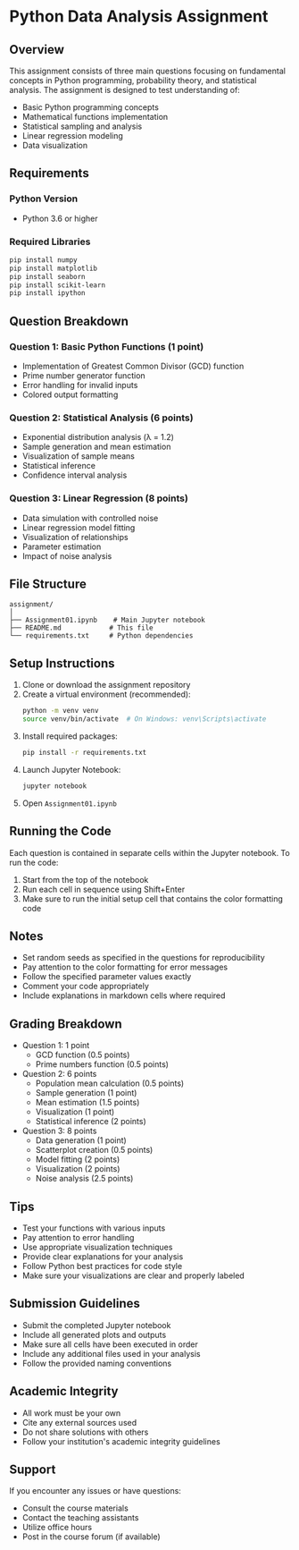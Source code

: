 # Python Data Analysis Assignment

## Overview
This assignment consists of three main questions focusing on fundamental concepts in Python programming, probability theory, and statistical analysis. The assignment is designed to test understanding of:
- Basic Python programming concepts
- Mathematical functions implementation
- Statistical sampling and analysis
- Linear regression modeling
- Data visualization

## Requirements

### Python Version
- Python 3.6 or higher

### Required Libraries
```bash
pip install numpy
pip install matplotlib
pip install seaborn
pip install scikit-learn
pip install ipython
```

## Question Breakdown

### Question 1: Basic Python Functions (1 point)
- Implementation of Greatest Common Divisor (GCD) function
- Prime number generator function
- Error handling for invalid inputs
- Colored output formatting

### Question 2: Statistical Analysis (6 points)
- Exponential distribution analysis (λ = 1.2)
- Sample generation and mean estimation
- Visualization of sample means
- Statistical inference
- Confidence interval analysis

### Question 3: Linear Regression (8 points)
- Data simulation with controlled noise
- Linear regression model fitting
- Visualization of relationships
- Parameter estimation
- Impact of noise analysis

## File Structure
```
assignment/
│
├── Assignment01.ipynb    # Main Jupyter notebook
├── README.md            # This file
└── requirements.txt     # Python dependencies
```

## Setup Instructions

1. Clone or download the assignment repository
2. Create a virtual environment (recommended):
   ```bash
   python -m venv venv
   source venv/bin/activate  # On Windows: venv\Scripts\activate
   ```
3. Install required packages:
   ```bash
   pip install -r requirements.txt
   ```
4. Launch Jupyter Notebook:
   ```bash
   jupyter notebook
   ```
5. Open `Assignment01.ipynb`

## Running the Code

Each question is contained in separate cells within the Jupyter notebook. To run the code:

1. Start from the top of the notebook
2. Run each cell in sequence using Shift+Enter
3. Make sure to run the initial setup cell that contains the color formatting code

## Notes

- Set random seeds as specified in the questions for reproducibility
- Pay attention to the color formatting for error messages
- Follow the specified parameter values exactly
- Comment your code appropriately
- Include explanations in markdown cells where required

## Grading Breakdown
- Question 1: 1 point
  - GCD function (0.5 points)
  - Prime numbers function (0.5 points)
- Question 2: 6 points
  - Population mean calculation (0.5 points)
  - Sample generation (1 point)
  - Mean estimation (1.5 points)
  - Visualization (1 point)
  - Statistical inference (2 points)
- Question 3: 8 points
  - Data generation (1 point)
  - Scatterplot creation (0.5 points)
  - Model fitting (2 points)
  - Visualization (2 points)
  - Noise analysis (2.5 points)

## Tips
- Test your functions with various inputs
- Pay attention to error handling
- Use appropriate visualization techniques
- Provide clear explanations for your analysis
- Follow Python best practices for code style
- Make sure your visualizations are clear and properly labeled

## Submission Guidelines
- Submit the completed Jupyter notebook
- Include all generated plots and outputs
- Make sure all cells have been executed in order
- Include any additional files used in your analysis
- Follow the provided naming conventions

## Academic Integrity
- All work must be your own
- Cite any external sources used
- Do not share solutions with others
- Follow your institution's academic integrity guidelines

## Support
If you encounter any issues or have questions:
- Consult the course materials
- Contact the teaching assistants
- Utilize office hours
- Post in the course forum (if available)